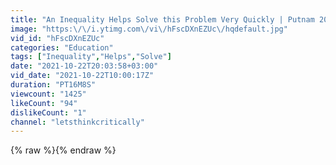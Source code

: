 ```yaml
---
title: "An Inequality Helps Solve this Problem Very Quickly | Putnam 2005 B2"
image: "https:\/\/i.ytimg.com\/vi\/hFscDXnEZUc\/hqdefault.jpg"
vid_id: "hFscDXnEZUc"
categories: "Education"
tags: ["Inequality","Helps","Solve"]
date: "2021-10-22T20:03:58+03:00"
vid_date: "2021-10-22T10:00:17Z"
duration: "PT16M8S"
viewcount: "1425"
likeCount: "94"
dislikeCount: "1"
channel: "letsthinkcritically"
---
```

{% raw %}{% endraw %}
